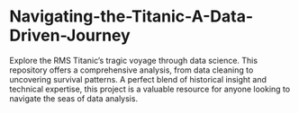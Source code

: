 # Navigating-the-Titanic-A-Data-Driven-Journey
Explore the RMS Titanic’s tragic voyage through data science. This repository offers a comprehensive analysis, from data cleaning to uncovering survival patterns. A perfect blend of historical insight and technical expertise, this project is a valuable resource for anyone looking to navigate the seas of data analysis.
